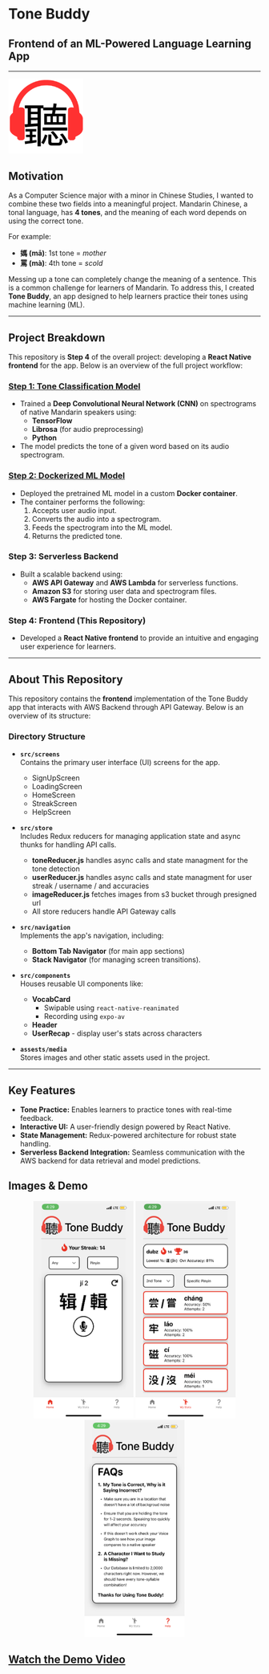 # **Tone Buddy**  
## **Frontend of an ML-Powered Language Learning App**

---

<img src="/assets/media/logolfinal2.png" alt="Project Logo" width="150">


## **Motivation**
As a Computer Science major with a minor in Chinese Studies, I wanted to combine these two fields into a meaningful project. Mandarin Chinese, a tonal language, has **4 tones**, and the meaning of each word depends on using the correct tone.

For example:  
- **媽 (mā)**: 1st tone = *mother*  
- **罵 (mà)**: 4th tone = *scold*  

Messing up a tone can completely change the meaning of a sentence. This is a common challenge for learners of Mandarin. To address this, I created **Tone Buddy**, an app designed to help learners practice their tones using machine learning (ML).

---

## **Project Breakdown**
This repository is **Step 4** of the overall project: developing a **React Native frontend** for the app. Below is an overview of the full project workflow:

### **[Step 1: Tone Classification Model](https://github.com/AndDenny16/TF-ChineseTone-Classification)**
- Trained a **Deep Convolutional Neural Network (CNN)** on spectrograms of native Mandarin speakers using:
  - **TensorFlow**
  - **Librosa** (for audio preprocessing)
  - **Python**
- The model predicts the tone of a given word based on its audio spectrogram.

### **[Step 2: Dockerized ML Model](https://github.com/AndDenny16/Tone-Identifier-Container)**
- Deployed the pretrained ML model in a custom **Docker container**.
- The container performs the following:
  1. Accepts user audio input.
  2. Converts the audio into a spectrogram.
  3. Feeds the spectrogram into the ML model.
  4. Returns the predicted tone.

### **Step 3: Serverless Backend**
- Built a scalable backend using:
  - **AWS API Gateway** and **AWS Lambda** for serverless functions.
  - **Amazon S3** for storing user data and spectrogram files.
  - **AWS Fargate** for hosting the Docker container.

### **Step 4: Frontend (This Repository)**
- Developed a **React Native frontend** to provide an intuitive and engaging user experience for learners.

---

## **About This Repository**
This repository contains the **frontend** implementation of the Tone Buddy app that interacts with AWS Backend through API Gateway. Below is an overview of its structure:

### **Directory Structure**
- **`src/screens`**  
  Contains the primary user interface (UI) screens for the app.
  - SignUpScreen
  - LoadingScreen
  - HomeScreen
  - StreakScreen
  - HelpScreen

- **`src/store`**  
  Includes Redux reducers for managing application state and async thunks for handling API calls.
  - **toneReducer.js** handles async calls and state managment for the tone detection
  - **userReducer.js** handles async calls and state managment for user streak / username / and accuracies
  - **imageReducer.js** fetches images from s3 bucket through presigned url
  - All store reducers handle API Gateway calls

- **`src/navigation`**  
  Implements the app's navigation, including:
  - **Bottom Tab Navigator** (for main app sections)
  - **Stack Navigator** (for managing screen transitions).

- **`src/components`**  
  Houses reusable UI components like:
  - **VocabCard**
      - Swipable using ``react-native-reanimated``
      - Recording using ``expo-av``
  - **Header**
  - **UserRecap** - display user's stats across characters

- **`assests/media`**  
  Stores images and other static assets used in the project.

---

## **Key Features**
- **Tone Practice:** Enables learners to practice tones with real-time feedback.  
- **Interactive UI:** A user-friendly design powered by React Native.  
- **State Management:** Redux-powered architecture for robust state handling.  
- **Serverless Backend Integration:** Seamless communication with the AWS backend for data retrieval and model predictions.

## **Images & Demo**
<p align="center">
  <img src="/Demos/HomeScreen.PNG" width="200">
  <img src="/Demos/StreakScreen.PNG" width="200">
  <img src="/Demos/HelpScreen.PNG" width="200">
</p>


## [Watch the Demo Video](/Demos/ToneBuddyDemo.mp4)



